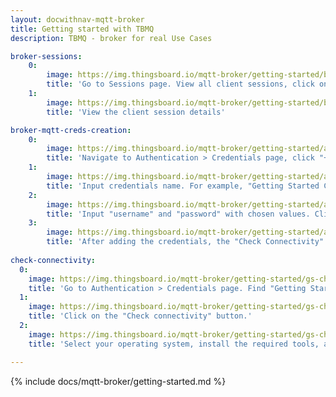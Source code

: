 ```yaml
---
layout: docwithnav-mqtt-broker
title: Getting started with TBMQ
description: TBMQ - broker for real Use Cases

broker-sessions:
    0:
        image: https://img.thingsboard.io/mqtt-broker/getting-started/broker-session.png
        title: 'Go to Sessions page. View all client sessions, click on the row to open session details'
    1:
        image: https://img.thingsboard.io/mqtt-broker/getting-started/broker-session-details.png
        title: 'View the client session details'

broker-mqtt-creds-creation:
    0:
        image: https://img.thingsboard.io/mqtt-broker/getting-started/add-mqtt-creds-1.png
        title: 'Navigate to Authentication > Credentials page, click "+" in the top right corner of the table'
    1:
        image: https://img.thingsboard.io/mqtt-broker/getting-started/add-mqtt-creds-2.png
        title: 'Input credentials name. For example, "Getting Started Credentials"'
    2:
        image: https://img.thingsboard.io/mqtt-broker/getting-started/add-mqtt-creds-3.png
        title: 'Input "username" and "password" with chosen values. Click "Add" to save credentials'
    3:
        image: https://img.thingsboard.io/mqtt-broker/getting-started/add-mqtt-creds-4.png
        title: 'After adding the credentials, the "Check Connectivity" window will open. This window includes autogenerated commands for subscribing to a topic or publishing a message.'
        
check-connectivity:
  0:
    image: https://img.thingsboard.io/mqtt-broker/getting-started/gs-check-connectivity-1.png
    title: 'Go to Authentication > Credentials page. Find "Getting Started Credentials" credentials and click on the row.'
  1:
    image: https://img.thingsboard.io/mqtt-broker/getting-started/gs-check-connectivity-2.png
    title: 'Click on the "Check connectivity" button.'
  2:
    image: https://img.thingsboard.io/mqtt-broker/getting-started/gs-check-connectivity-3.png
    title: 'Select your operating system, install the required tools, and copy the MQTT commands for further usage.'

---
```


{% include docs/mqtt-broker/getting-started.md %}
